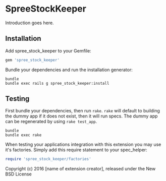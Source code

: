 SpreeStockKeeper
================

Introduction goes here.

Installation
------------

Add spree_stock_keeper to your Gemfile:

```ruby
gem 'spree_stock_keeper'
```

Bundle your dependencies and run the installation generator:

```shell
bundle
bundle exec rails g spree_stock_keeper:install
```

Testing
-------

First bundle your dependencies, then run `rake`. `rake` will default to building the dummy app if it does not exist, then it will run specs. The dummy app can be regenerated by using `rake test_app`.

```shell
bundle
bundle exec rake
```

When testing your applications integration with this extension you may use it's factories.
Simply add this require statement to your spec_helper:

```ruby
require 'spree_stock_keeper/factories'
```

Copyright (c) 2016 [name of extension creator], released under the New BSD License
